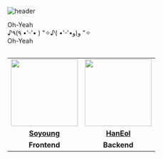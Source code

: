 ![header](https://capsule-render.vercel.app/api?type=blur&height=200&text=hi👋)

Oh-Yeah <br/>
♪٩(٩ •'ᵕ'• ) "✧♪( •'ᵕ'•و(و "✧ <br/>
Oh-Yeah 

<table align="left">
 <tr>
    <td align="center" bgcolor="transparent"><a href="https://github.com/Ocean423"><img src="" width="150px;" alt="">
    <td align="center" bgcolor="transparent"><a href="https://github.com/OhHaneol"><img src="" width="150px;" alt="">
  </tr>
  <tr>
    <td align="center"><a href="https://github.com/Ocean423"><b>Soyoung</b></td>
    <td align="center"><a href="https://github.com/OhHaneol"><b>HanEol</b></td>
  </tr>
      <tr>
   <td align="center"><b>Frontend</b></td>
   <td align="center"><b>Backend</b></td>
 </tr>
  </table>
<br>
